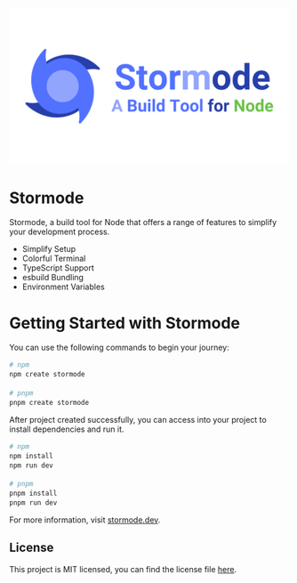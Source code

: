![Stormode](./assets/images/banner.png "Stormode")

# Stormode

Stormode, a build tool for Node that offers a range of features to simplify your development process.

-   Simplify Setup
-   Colorful Terminal
-   TypeScript Support
-   esbuild Bundling
-   Environment Variables

# Getting Started with Stormode

You can use the following commands to begin your journey:

```bash
# npm
npm create stormode

# pnpm
pnpm create stormode
```

After project created successfully, you can access into your project to install dependencies and run it.

```bash
# npm
npm install
npm run dev

# pnpm
pnpm install
pnpm run dev
```

For more information, visit <a href="https://stormode.dev" target="_blank" rel="noreferrer noopener">stormode.dev</a>.

## License

This project is MIT licensed, you can find the license file <a href="https://github.com/stormode/stormode/blob/main/LICENSE" target="_blank" rel="noreferrer noopener" >here</a>.
